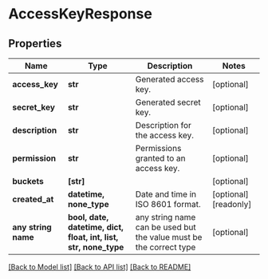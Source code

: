 # AccessKeyResponse


## Properties
Name | Type | Description | Notes
------------ | ------------- | ------------- | -------------
**access_key** | **str** | Generated access key. | [optional] 
**secret_key** | **str** | Generated secret key. | [optional] 
**description** | **str** | Description for the access key. | [optional] 
**permission** | **str** | Permissions granted to an access key. | [optional] 
**buckets** | **[str]** |  | [optional] 
**created_at** | **datetime, none_type** | Date and time in ISO 8601 format. | [optional] [readonly] 
**any string name** | **bool, date, datetime, dict, float, int, list, str, none_type** | any string name can be used but the value must be the correct type | [optional]

[[Back to Model list]](../README.md#documentation-for-models) [[Back to API list]](../README.md#documentation-for-api-endpoints) [[Back to README]](../README.md)


